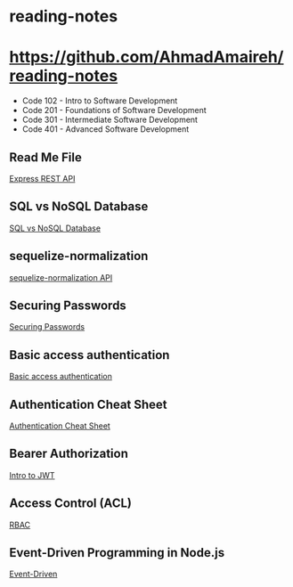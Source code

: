 # reading-notes

# https://github.com/AhmadAmaireh/reading-notes

* Code 102 - Intro to Software Development
* Code 201 - Foundations of Software Development
* Code 301 - Intermediate Software Development
* Code 401 - Advanced Software Development

## Read Me File

[Express REST API](./Express%20REST%20API/Express_REST_API.md)

## SQL vs NoSQL Database

[SQL vs NoSQL Database](./Day03/Data%20Modeling/nosql%20vs%20sql.md)


## sequelize-normalization 

[sequelize-normalization API](./https://github.com/AhmadAmaireh/reading-notes/tree/main/Day04)


## Securing Passwords
[Securing Passwords](./Day06/Securing%20Passwords/Securing%20Passwords.md)

## Basic access authentication
[Basic access authentication](./Day06/Basic%20access%20authentication/Basic%20access%20authentication.md)

## Authentication Cheat Sheet
[Authentication Cheat Sheet](./Day06/Authentication%20Cheat%20Sheet/OWASP%20auth%20cheatsheet.md)

## Bearer Authorization
[Intro to JWT](./Day07/Bearer%20Authorization/Intro%20to%20JWT.md)


## Access Control (ACL)
[RBAC](./Access%20Control/Access%20Control.md)

## Event-Driven Programming in Node.js
[Event-Driven]()

 


